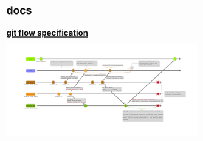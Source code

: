 # docs

## [git flow specification](src/git-flow/git-flow.md)
![git-flow](src/git-flow/git-flow.png)
